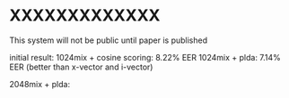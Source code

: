 # XXXXXXXXXXXXX

This system will not be public until paper is published

initial result: 
1024mix + cosine scoring: 8.22% EER
1024mix + plda: 7.14% EER (better than x-vector and i-vector)

2048mix + plda: 
